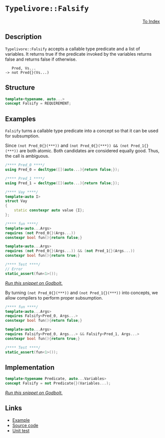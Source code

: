 <!-- Copyright 2024 Feng Mofan
SPDX-License-Identifier: Apache-2.0 -->

# `Typelivore::Falsify`

<p style='text-align: right;'><a href="../../concepts.md#typelivore-falsify">To Index</a></p>

## Description

`Typelivore::Falsify` accepts a callable type predicate and a list of variables.
It returns true if the predicate invoked by the variables returns false and returns false if otherwise.

<pre><code>   Pred, Vs...
-> not Pred{}(Vs...)</code></pre>

## Structure

```C++
template<typename, auto...>
concept Falsify = REQUIREMENT;
```

## Examples

`Falsify` turns a callable type predicate into a concept so that it can be used for subsumption.

Since `(not Pred_0{}(***))` and `(not Pred_0{}(***)) && (not Pred_1{}(***))` are both atomic.
Both candidates are considered equally good.
Thus, the call is ambiguous.

```C++
/**** Pred_0 ****/
using Pred_0 = decltype([](auto...){return false;});

/**** Pred_1 ****/
using Pred_1 = decltype([](auto...){return false;});

/**** Vay ****/
template<auto I>
struct Vay
{
    static constexpr auto value {I};
};

/**** fun ****/
template<auto...Args>
requires (not Pred_0{}(Args...))
constexpr bool fun(){return false;}

template<auto...Args>
requires (not Pred_0{}(Args...)) && (not Pred_1{}(Args...))
constexpr bool fun(){return true;}

/**** Test ****/
// Error
static_assert(fun<1>());
```

[*Run this snippet on Godbolt.*](https://godbolt.org/#z:OYLghAFBqd5QCxAYwPYBMCmBRdBLAF1QCcAaPECAMzwBtMA7AQwFtMQByARg9KtQYEAysib0QXACx8BBAKoBnTAAUAHpwAMvAFYTStJg1DIApACYAQuYukl9ZATwDKjdAGFUtAK4sGIMwCspK4AMngMmAByPgBGmMT%2BQQAOqAqETgwe3r6JpClpjgJhEdEscQmBtpj2hQxCBEzEBFk%2BfpV2mA4Z9Y0ExVGx8bkKDU0tOe2jfeEDZUOBAJS2qF7EyOwcAPQAVLvbANTKxJjoAPoa%2B3vbmyYaAIJeaUaHx2cXJgDMACL7WMi0BAAnklMBATAErAEvhAmF4iAA6RELEwAdgsxwIqwY%2ByoYiUnysKK%2ByI%2BVnutzuOz2LxOpy4lz2N3uj3CwBpZ3pnx%2BfwBwNB4Mh0NhCKRqPRmExxGxuNo%2BNJqOJBIpFKpu32ADUmICGbsmXcCJgWEkDAbPm5hah9gBJT7YCkjYheBwarXKtEU/ae/YjJiOZD7NAMEaYVRJYj7C37ABuYi8mH2YptRKV5OT8vJ91VByoXmxVz1BqNJswZotiPhd2IwAUtopxwAjl48McFPsIAxUAR2ecxQqIJXq%2BWFsj7oHg6HwzFUJ4cbmIMi0RisTi8SX5cmM/rDcbfWvzXDUOWBzWPnb7g2my22x2u0daRpe0T%2B1WFEOFgmzAA2cyf6%2Bd7tcI%2B0LHm%2BFJjgaE77FOM45gw85ikuUr7AQjproSXzKpmVz7AAKpgIw6tcKqbPs2DEMQJD2g0fqnEwChKE01C5magGnvOJIWBwSy0JwAS8H4HBaKQqCcG41jWN6KxrPG5gfDwpAEJoXFLAA1iAASfvCAAcn5SAEKKfpIACcHwGWYHz6Jwki8CwEgaBopACUJIkcLwCggA5imCVxpBwLAMCICAKwEEkcLkJQaBGnQ8SRKwGyqDpAC0hn7MAyD%2BlI8JmLwJyECQeDoHo/CCCIYjsFIMiCIoKjqN5pC6FwpAAO7EEwSScDw3G8fxSnCZwADycKhV2qBUPsCWfslkipel%2ByZWYbYeFF9DhrJXALLwXlaEsEBIJFSTRWQFAQPth0gMAUhmHwdAGsQ7kQDEvUxOEjSAh1vDPcwxCAv1MTaJ0XnyZFbCCP1DC0G9dVYDEXjAOatCyu9pBYCwhjAOIUPNgDeBRvhvUhp0cIbPJ4QGjxdW0HgMStd9HhYL1KF4LZ3C8LjxBTkoXyGmjlNGEpSxUAY1bqngmBNf1IICfJxXCKI4gVTL1VqL1DX6GjKDiZY%2BhU%2B5kBLKgSS1O5HCJSM6BcqYljWGYzls8QBV43rVQ1BkLgMO4nitHooQzKU5R6Pk6QCOMfiNYHtT9H7QyNR0XQCD0YyezkMfVNj8dTJHgwJDHUwh3oPpNJnczZ0sChSesEhdRwfGOb1LnjUlKVpRlkhZW2uB5at5nrZt/NLAgmBMFgCTzqQamSB88ImSikgaJIZiSJ%2B9kaUZlkcNZpC2R8Zjwh8n4olpHxaQEARcKZRlabXdUuW5HkKfzvkBbtQVDWFx2nStsVsJwE1TQGBjPC4EZeEXB4RCVykQe2hVGoy1KvLaQislDKzqroK6LU2rvSrjXJyvAXKDRCnCfYo0G6TRSv8NGc1gGgIuBAJaB0Vofm3hte%2B3kdp7VQMteI4UTocPoUMchRggFcAcjQAE8R7qPTqp9V6SNpHfV%2Bv9BwSNgaMAIGDCGvVoaw3hojFmyNuZGAxkJfAxwui42NuA1QhMDRI1JtUXqlNqavTphsISjNmbyTZhzTAXNUaGNZA/QWTBhai3FpLJGsC5blQQbIJWtUhKoLVnzS2VgtaON1qPA2RtOCmwIObb4KTra23iFAx2o9Y61Ddh7bIodgjuyLv7MOqQg6ZCTrU8OGQGnR2dmnOouc2n51TnHPpvQunZ1sP0mp%2BcM6%2ByzpXZYqwK7rTXtguunASF/wEWyIBICwHt3wJAxhPcWHbX7oPYelBVJ2QcuTDeW8AjwmMgEIyZgXlfi0mfQyV9nKcFvp5B%2BflArBWGtwj%2BMU4qcEaCwFKLAFBRn9FGHZxYRg5QOflaBlVZZlQkDEqqSD4k6BABZdB7UWZYJ6tfAar8RpjVUDCuFCKkW7gIrQ3hh1GEfGYVtHyz8wVHQimylaIB4VJCSKcRFRlTjIoIKcOlCCbriMoJIoScjIbyVVQogGyiOEgzUeDSGxjMAwzhmIXR8kUY81cbwEx2NzH4yscgImtjBD2IplTGmgIXEM3th41m8RvG%2BJ5gE1hfAhYKBFmLCWjAImyDgdEzFcSVZEqScYTWNh0nwH1obDIxtNhmw1lbSwNtcF2wdhk0uQzKkQFcHnRqPsShzKaQUDIta8jNIjrM4ugyXbp16K2ip3QZkNq7TnPtAzR2F07Y00u5dyrku%2Bbg9Zcr9iwvhdGJlBoWUd0OWtLlfdSADyHkMUetybJEp3p88yZhr1cC0hoT8zyF19VcrYO%2B3LhxjxABPEBR8Ajzw%2BAEe95kDJrw%2BBSn5L731V2yk%2Bm%2BJzlKkDZmkZwkggA)

By turning `(not Pred_0{}(***))` and `(not Pred_1{}(***))` into concepts, we allow compilers to perform proper subsumption.

```C++
/**** fun ****/
template<auto...Args>
requires Falsify<Pred_0, Args...>
constexpr bool fun(){return false;}

template<auto...Args>
requires Falsify<Pred_0, Args...> && Falsify<Pred_1, Args...>
constexpr bool fun(){return true;}

/**** Test ****/
static_assert(fun<1>());
```

## Implementation

```C++
template<typename Predicate, auto...Variables>
concept Falsify = not Predicate{}(Variables...);
```

[*Run this snippet on Godbolt.*](https://godbolt.org/#z:OYLghAFBqd5QCxAYwPYBMCmBRdBLAF1QCcAaPECAMzwBtMA7AQwFtMQByARg9KtQYEAysib0QXACx8BBAKoBnTAAUAHpwAMvAFYTStJg1DIApACYAQuYukl9ZATwDKjdAGFUtAK4sGIMwCspK4AMngMmAByPgBGmMQgAMxBAA6oCoRODB7evv6p6ZkCYRHRLHEJybaY9o4CQgRMxAQ5Pn6B1bVZDU0EJVGx8UlBCo3NrXkdo739ZRXDAJS2qF7EyOwcAPQAVLt7%2BweHe5smGgCCO3sA1ACSLCn0bIJMdQxX%2Byfnl0c/R59npzOBEw9wMwJMiTcBAAnilGKxMFdlMRMPhRMDSFcmF4iAA6fEANSaeCYMXoCgh2EBaAY6xSBCuADExBkqNCrhCACJXBioBnI1F4dGYEwAdisos5ECJxBJZMwCnxuIWEKs50B31%2Bxw1%2ByuABUFQQFO9tV8tQd/jrrgL0AB9DQm3b/LwZIxIlF2h1cq5YZC0GFwiAmAJWAJS7F4/Eq8UogirN5UFkixISzkqlOAq27d2o21cR3bZ2u4A5u3572%2B/2wzBBkPB8M41BK6MWWPxq6J2hKVVitM99Vm65E9kfQHA0EvZNuCOoW6UwGjYheBxXYeZ8WAq5bq7TRzIK400aYVQpYhYxtXABuYi8iLFFhuvf7AMlz6z2w7Xjeo/O44ek4hadGyVM5iGAClEipc4UQARy8PAUWNZkuzwNlAJte1MVA8ClXnc5D2BE8zxiVBPE/BgIBbNtiATJMe1fAcgRBf9wUhGcQLAiCoNAzA4IQhUmRZVDoXQj1MKubDFXxSkOTMAA2cw5MElC0MhDCuCwzjcMg6kBCPIirhIsiqC/Sj72ot4CCXZNU0zQdswNUYC3%2BXchVtJgFCUZpqC/QCuEpSj0wsDglloTgAl4PwOC0UhUE4NxrGsHcVjWO8zESHhSAITQQqWABrEAAjk3EAA45KkAJRTkyQAE5Eiq9L9E4SReBYCQNA0UgopiuKOF4BQQE67LopC0g4FgGBEBAFYCBSHFyEoNB7joeJIgRThVDKgBaaqrmAZB9ykXEzF4QUiFldA9H4QQRDEdgpBkQRFBUdQRtIXQNIAd2IJgUk4HhQvCyKctizgAHkcTmhlUCoK5NrknbJD2g6riOswrggDxlvoM9zAyhZeGGrQlggJAlpSFayAoCBycpkBgCkMw%2BDoYFiAGiAYhBmJwiaaF/t4bnmGIaEwZibRMAcfnSCWp4CDBhhaD5t6sBiLxgGnWguylrAWEMYBxGV/iHDwS8FRB48JZxDZMvCYEwre2g8BiH7hY8LAQasvA2u4XhTeIEilE5EE9cdowcqWKgDHAgk8EwT6wbhKLMuu4RRHEB6U%2BetQQY%2B/Q9ZQRLLH0J2BsgJZUHpLIBo4LbRnQLlTEsawzB6v2LrNsvOgl14XAYdxPDaPRQnCAZyiGDS0gyV4Jj8CfCleWZBgSDS7G77oxhaAe8hXmo1/qDfF7H5fbA3me9GmZpD/mLglgUFL1gkQGOAirqQd6uHtt2/bDskY6MdwQgJBZL40JuHJYCBMBMCwAkSipACqSESLiOqopJAaEkGYSQckOpFRqk1DgLVSBtUSGYXEiQ5KihKokEqAQAhcHqjVEqr83q9X6oNLK4cxqTVJtNSG81qa0xxmtNgG1P5Iz9HrVGNVcRcFxDFM6JA8CXQ0inW66dpCZyUNnN6ugmbfV%2BvzJ%2BL9uq8F6hDWaOIrgww/gjXa4i3RcCkTIh0mNUDY3iMAswBN2EjRJmTVxFMcYLRpv4umdiGY1S4J1Gg/p4js05m9QWvMpaJOFqLcWksfbS1cbLeWisQYqzVhrLWmSdYhw2DFfAKJjam2rnI1QltgRS1tjUEGjtna8zduUwmspvaZT9gHTAQddZGFDqAHxfAo4KBjnHBOjApYqLTvddRsgs6vRijovOYdG5WCLm00usCK6vGrrXAg9dEicm2c3Vu8R277NvrvY2zgICuDPhpYepQl56EnkUbIW9Z6kG%2BQvEecxx5d0eQwHo4w/nnwea8SFfRgWfJXqfaFyKZiIqPo/ZYqwH43zwUYt%2BnBrGIwPAYexjjZH/3wOdYBN9QE%2BPAZA6BlB8rtU6vbAhRCAi4lqgEGqZh%2BXyRKnQ6qTCeqcFYUNDh40pozShkEgRq11ocCaCwXaLAFCXn3JeBxuIwSGlOtShRSjHqpzuhIZZT1NFrJ0EkUgei/o%2B0McDZh4NeHQ1hqodVmrtW6v1U5FxbjcbpUSF4omo1uGKqpotEJOMQBapSCkW0Oqaq2n9QQW0Xr1Es1iZQeJMUUlK0yoWtJ3cpYy0YHLBWSsKmYFVurMQxTMqlJGV00glS141PNvU5AVsmmCBaQ7J2LtoSdI9j0qW/T0iDODiM8IYziYTKYNHWO8dE7zNkKopZprVk5ztWS4whcbB7PgOXSuelOCbDrgXJulgW4mLboojusDV7gt7v3XI/z3mj2vgC%2BeWRXl/qnlkK%2BoLX1wpRZ%2BmFXR97oo%2BZitFUKoOIYRfB6%2Bt9773WdWKkxRKs1XA1Vqq8frJwBoATSvGdLvHE0ZVAoYsCOWtSSCQkV6UzDsa4CVDQck%2BU4dBn1WwbDw0LFZQg6RVCAjoOSNx9KVU8GJBdeKgTwmn4nT4yw6juVSB%2BwyM4SQQA%3D)

## Links

- [Example](../../../code/facilities/concepts/typelivore/falsify/implementation.hpp)
- [Source code](../../../../conceptrodon/typelivore/concepts/falsify.hpp)
- [Unit test](../../../../tests/unit/concepts/typelivore/falsify.test.hpp)
